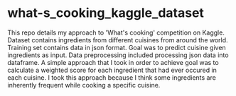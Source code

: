 # what-s_cooking_kaggle_dataset
 This repo details my approach to 'What's cooking' competition on Kaggle. Dataset contains ingredients from different cuisines from around the world. Training set contains data in json format. Goal was to predict cuisine given ingredients as input. 
 Data preprocessing included processing json data into dataframe. A simple approach that I took in order to achieve goal was to calculate a weighted score for each ingredient that had ever occured in each cuisine. I took this approach because I think some ingredients are inherently frequent while cooking a specific cuisine. 
